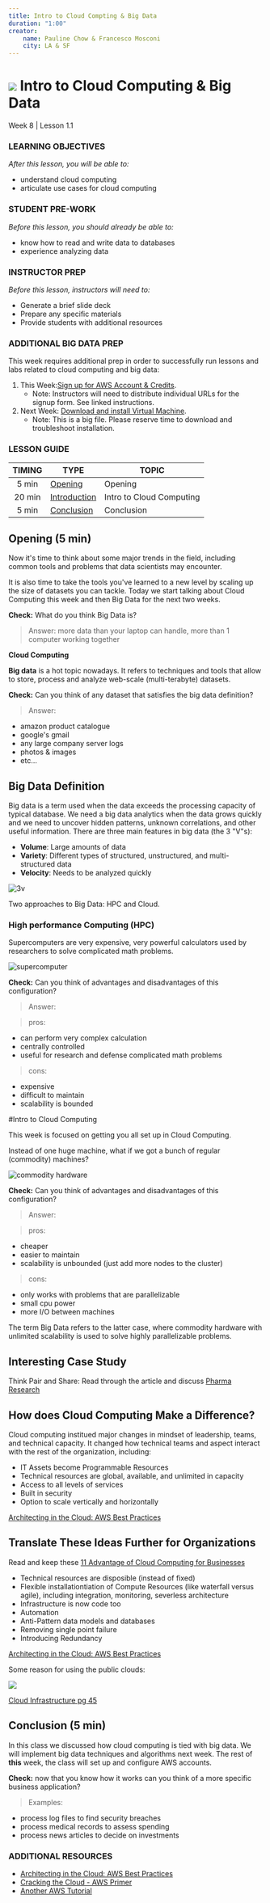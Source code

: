 ```yaml
---
title: Intro to Cloud Compting & Big Data
duration: "1:00"
creator:
    name: Pauline Chow & Francesco Mosconi
    city: LA & SF
---
```


# ![](https://ga-dash.s3.amazonaws.com/production/assets/logo-9f88ae6c9c3871690e33280fcf557f33.png) Intro to Cloud Computing & Big Data
Week 8 | Lesson 1.1

### LEARNING OBJECTIVES
*After this lesson, you will be able to:*
- understand cloud computing
- articulate use cases for cloud computing

### STUDENT PRE-WORK
*Before this lesson, you should already be able to:*
- know how to read and write data to databases
- experience analyzing data

### INSTRUCTOR PREP
*Before this lesson, instructors will need to:*
- Generate a brief slide deck
- Prepare any specific materials
- Provide students with additional resources

### ADDITIONAL BIG DATA PREP 
This week requires additional prep in order to successfully run lessons and labs related to cloud computing and big data: 

1. This Week:[Sign up for AWS Account & Credits](../AWS-instructions.md).
    - Note: Instructors will need to distribute individual URLs for the signup form. See linked instructions.
2. Next Week: [Download and install Virtual Machine](../VM-installation.md).
    - Note: This is a big file. Please reserve time to download and troubleshoot installation.

### LESSON GUIDE
| TIMING  | TYPE  | TOPIC  |
|:-:|---|---|
| 5 min | [Opening](#opening) | Opening |
| 20 min | [Introduction](#introduction) | Intro to Cloud Computing|
| 5 min | [Conclusion](#conclusion) | Conclusion |

<a name="opening"></a>
## Opening (5 min)

 Now it's time to think about some major trends in the field, including common tools and problems that data scientists may encounter. 

 It is also time to take the tools you've learned to a new level by scaling up the size of datasets you can tackle. Today we start talking about Cloud Computing this week and then Big Data for the next two weeks.

**Check:** What do you think Big Data is?
> Answer: more data than your laptop can handle, more than 1 computer working together

__Cloud Computing__ 

__Big data__ is a hot topic nowadays. It refers to techniques and tools that allow to store, process and analyze  web-scale (multi-terabyte) datasets.

**Check:** Can you think of any dataset that satisfies the big data definition?
> Answer:
- amazon product catalogue
- google's gmail
- any large company server logs
- photos & images
- etc...

<a name="introduction"></a>
## Big Data Definition

Big data is a term used when the data exceeds the processing capacity of typical database. We need a big data analytics when the data grows quickly and we need to uncover hidden patterns, unknown correlations, and other useful information. There are three main features in big data (the 3 "V"s):

- **Volume**: Large amounts of data
- **Variety**: Different types of structured, unstructured, and multi-structured data
- **Velocity**: Needs to be analyzed quickly

![3v](./assets/images/3vbigdata.png)

Two approaches to Big Data: HPC and Cloud.

### High performance Computing (HPC)
Supercomputers are very expensive, very powerful calculators used by researchers to solve complicated math problems.

![supercomputer](./assets/images/supercomputer.png)

**Check:** Can you think of advantages and disadvantages of this configuration?
> Answer:

> pros:
- can perform very complex calculation
- centrally controlled
- useful for research and defense complicated math problems

> cons:
- expensive
- difficult to maintain
- scalability is bounded

#Intro to Cloud Computing

This week is focused on getting you all set up in Cloud Computing. 

Instead of one huge machine, what if we got a bunch of regular (commodity) machines?

![commodity hardware](./assets/images/commodity_hardware.png)

**Check:** Can you think of advantages and disadvantages of this configuration?
> Answer:

> pros:
- cheaper
- easier to maintain
- scalability is unbounded (just add more nodes to the cluster)

> cons:
- only works with problems that are parallelizable
- small cpu power
- more I/O between machines

The term Big Data refers to the latter case, where commodity hardware with unlimited scalability is used to solve highly parallelizable problems.

## Interesting Case Study

Think Pair and Share: 
    Read through the article and discuss 
    [Pharma Research](http://arstechnica.com/business/2011/09/30000-core-cluster-built-on-amazon-ec2-cloud/)

## How does Cloud Computing Make a Difference?

Cloud computing institued major changes in mindset of leadership, teams, and technical capacity. It changed how technical teams and aspect interact with the rest of the organization, including: 
- IT Assets become Programmable Resources
- Technical resources are global, available, and unlimited in capacity
- Access to all levels of services
- Built in security
- Option to scale vertically and horizontally

[Architecting in the Cloud: AWS Best Practices](https://d0.awsstatic.com/whitepapers/AWS_Cloud_Best_Practices.pdf)

## Translate These Ideas Further for Organizations 

Read and keep these [11 Advantage of Cloud Computing for Businesses](https://www.skyhighnetworks.com/cloud-security-blog/11-advantages-of-cloud-computing-and-how-your-business-can-benefit-from-them/)

- Technical resources are disposible (instead of fixed)
- Flexible installationtiation of Compute Resources (like waterfall versus agile), including integration, monitoring, severless architecture
- Infrastructure is now code too 
- Automation
- Anti-Pattern data models and databases
- Removing single point failure
- Introducing Redundancy 

[Architecting in the Cloud: AWS Best Practices](https://d0.awsstatic.com/whitepapers/AWS_Cloud_Best_Practices.pdf)

Some reason for using the public clouds: 

![](./assets/images/reason_public_cloud.png)

[Cloud Infrastructure pg 45](http://docplayer.net/6426475-Chapter-3-cloud-infrastructure-cloud-computing-theory-and-practice-1.html)

<a name="conclusion"></a>
## Conclusion (5 min)
In this class we discussed how cloud computing is tied with big data. We will implement big data techniques and algorithms next week. The rest of **this** week, the class will set up and configure AWS accounts. 

**Check:** now that you know how it works can you think of a more specific business application?
> Examples:
>
- process log files to find security breaches
- process medical records to assess spending
- process news articles to decide on investments


### ADDITIONAL RESOURCES
- [Architecting in the Cloud: AWS Best Practices](https://d0.awsstatic.com/whitepapers/AWS_Cloud_Best_Practices.pdf)
- [Cracking the Cloud - AWS Primer](http://arstechnica.com/uncategorized/2012/03/cracking-the-cloud-an-amazon-web-services-primer/)
- [Another AWS Tutorial](http://www.analyticsvidhya.com/blog/2016/05/complete-tutorial-work-big-data-amazon-web-services-aws/)


